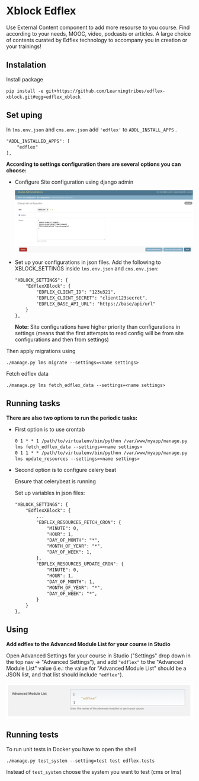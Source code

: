 # Xblock Edflex
Use External Content component to add more resourse to you course.
Find according to your needs, MOOC, video, podcasts or articles.
A large choice of contents curated by Edflex technology to accompany you in creation or your trainings!
## Instalation
Install package
```
pip install -e git+https://github.com/Learningtribes/edflex-xblock.git#egg=edflex_xblock

```

## Set uping
In ```lms.env.json``` and ```cms.env.json```
add ```'edflex'``` to ```ADDL_INSTALL_APPS``` .
```
"ADDL_INSTALLED_APPS": [
    "edflex"
],
```

**According to settings configuration there are several options you can choose:**
* Configure Site configuration using django admin

    ![Config](doc/img/site_configurations.png)

* Set up your configurations in json files. Add the following to XBLOCK_SETTINGS inside `lms.env.json` and `cms.env.json`:
    
    ```
    "XBLOCK_SETTINGS": {
        "EdflexXBlock": {
            "EDFLEX_CLIENT_ID": "123u321",
            "EDFLEX_CLIENT_SECRET": "client123secret",
            "EDFLEX_BASE_API_URL": "https://base/api/url"
        }
    },
    ```
   **Note:** Site configurations have higher priority than configurations in settings (means that the first attempts 
to read config will be from site configurations and then from settings)

Then apply migrations using
```
./manage.py lms migrate --settings=<name settings>
```
Fetch edflex data
```
./manage.py lms fetch_edflex_data --settings=<name settings>
```

## Running tasks

**There are also two options to run the periodic tasks:**
* First option is to use crontab

    ```
    0 1 * * 1 /path/to/virtualenv/bin/python /var/www/myapp/manage.py lms fetch_edflex_data --settings=<name settings>
    0 1 1 * * /path/to/virtualenv/bin/python /var/www/myapp/manage.py lms update_resources --settings=<name settings>
    ```
    
* Second option is to configure celery beat
    
    Ensure that celerybeat is running
    
    Set up variables in json files:
    ```
    "XBLOCK_SETTINGS": {
        "EdflexXBlock": {
            ...
            "EDFLEX_RESOURCES_FETCH_CRON": {
                "MINUTE": 0,
                "HOUR": 1,
                "DAY_OF_MONTH": "*",
                "MONTH_OF_YEAR": "*",
                "DAY_OF_WEEK": 1,
            },
            "EDFLEX_RESOURCES_UPDATE_CRON": {
                "MINUTE": 0,
                "HOUR": 1,
                "DAY_OF_MONTH": 1,
                "MONTH_OF_YEAR": "*",
                "DAY_OF_WEEK": "*",
            }
        }
    },
    ```
    
## Using
**Add edflex to the Advanced Module List for your course in Studio**    

Open Advanced Settings for your course in Studio ("Settings" drop down in the top nav -> "Advanced Settings"), and add ```"edflex"``` to the "Advanced Module List" value (i.e.: the value for "Advanced Module List" should be a JSON list, and that list should include ```"edflex"```).

   ![advanced](doc/img/advanced.png)
    
## Running tests
To run unit tests in Docker you have to open the shell
```
./manage.py test_system --setting=test test edflex.tests
```
Instead of ```test_system``` choose the system you want to test (cms or lms)
 
